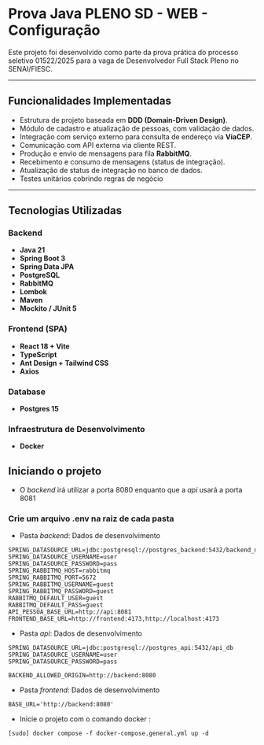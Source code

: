 # Prova Java PLENO SD - WEB - Configuração

Este projeto foi desenvolvido como parte da prova prática do processo seletivo 01522/2025 para a vaga de Desenvolvedor Full Stack Pleno no SENAI/FIESC.

---

## Funcionalidades Implementadas

- Estrutura de projeto baseada em **DDD (Domain-Driven Design)**.
- Módulo de cadastro e atualização de pessoas, com validação de dados.
- Integração com serviço externo para consulta de endereço via **ViaCEP**.
- Comunicação com API externa via cliente REST.
- Produção e envio de mensagens para fila **RabbitMQ**.
- Recebimento e consumo de mensagens (status de integração).
- Atualização de status de integração no banco de dados.
- Testes unitários cobrindo regras de negócio

---

## Tecnologias Utilizadas

### Backend

- **Java 21**
- **Spring Boot 3**
- **Spring Data JPA**
- **PostgreSQL**
- **RabbitMQ**
- **Lombok**
- **Maven**
- **Mockito / JUnit 5**

### Frontend (SPA)

- **React 18 + Vite**
- **TypeScript**
- **Ant Design + Tailwind CSS**
- **Axios**

### Database
- **Postgres 15**

### Infraestrutura de Desenvolvimento
- **Docker**

## Iniciando o projeto
 - O *backend* irá utilizar a porta 8080 enquanto que a *api* usará a porta 8081

### Crie um arquivo .env na raiz de cada pasta

 - Pasta *backend*: Dados de desenvolvimento

```
SPRING_DATASOURCE_URL=jdbc:postgresql://postgres_backend:5432/backend_db
SPRING_DATASOURCE_USERNAME=user
SPRING_DATASOURCE_PASSWORD=pass
SPRING_RABBITMQ_HOST=rabbitmq
SPRING_RABBITMQ_PORT=5672
SPRING_RABBITMQ_USERNAME=guest
SPRING_RABBITMQ_PASSWORD=guest
RABBITMQ_DEFAULT_USER=guest
RABBITMQ_DEFAULT_PASS=guest
API_PESSOA_BASE_URL=http://api:8081
FRONTEND_BASE_URL=http://frontend:4173,http://localhost:4173
```

 - Pasta *api*: Dados de desenvolvimento

```
SPRING_DATASOURCE_URL=jdbc:postgresql://postgres_api:5432/api_db
SPRING_DATASOURCE_USERNAME=user
SPRING_DATASOURCE_PASSWORD=pass

BACKEND_ALLOWED_ORIGIN=http://backend:8080
```

 - Pasta *frontend*: Dados de desenvolvimento

```
BASE_URL='http://backend:8080'
```

- Inicie o projeto com o comando docker :

```
[sudo] docker compose -f docker-compose.general.yml up -d
```

